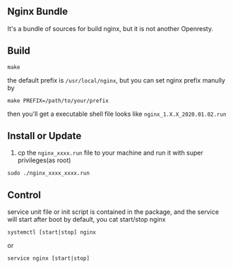 ## Nginx Bundle
It's a bundle of sources for build nginx, but it is not another Openresty.

## Build

```shell script
make 
```
the default prefix is `/usr/local/nginx`, 
but you can set nginx prefix manully by
```shell script
make PREFIX=/path/to/your/prefix
```

then you'll get a executable shell file looks like
`nginx_1.X.X_2020.01.02.run`

## Install or Update
1. cp the `nginx_xxxx.run` file to your machine
 and run it with super privileges(as root)
 
 ```shell script
sudo ./nginx_xxxx_xxxx.run
```

## Control
service unit file or init script is contained in the package,
and the service will start after boot by default,
you cat start/stop nginx
```shell script
systemctl [start|stop] nginx
```
or 
```shell script
service nginx [start|stop]
```
